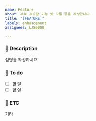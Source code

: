 ```yaml
---
name: Feature
about: 새로 추가할 기능 및 모듈 등을 작성합니다.
title: "[FEATURE]"
labels: enhancement
assignees: LJS0000

---
```


### 📌 Description
설명을 작성하세요.

### 📌 To do
- [ ] 할 일
- [ ] 할 일

### 📌 ETC
기타
